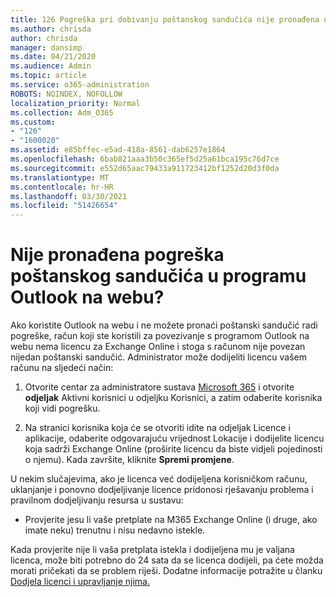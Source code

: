 ```yaml
---
title: 126 Pogreška pri dobivanju poštanskog sandučića nije pronađena u aplikaciji OWA?
ms.author: chrisda
author: chrisda
manager: dansimp
ms.date: 04/21/2020
ms.audience: Admin
ms.topic: article
ms.service: o365-administration
ROBOTS: NOINDEX, NOFOLLOW
localization_priority: Normal
ms.collection: Adm_O365
ms.custom:
- "126"
- "1600020"
ms.assetid: e85bffec-e5ad-418a-8561-dab6257e1864
ms.openlocfilehash: 6bab821aaa3b50c365ef5d25a61bca195c76d7ce
ms.sourcegitcommit: e552d65aac79433a911723412bf1252d20d3f0da
ms.translationtype: MT
ms.contentlocale: hr-HR
ms.lasthandoff: 03/30/2021
ms.locfileid: "51426654"
---
```

# <a name="getting-a-mailbox-not-found-error-in-outlook-on-the-web"></a>Nije pronađena pogreška poštanskog sandučića u programu Outlook na webu?

Ako koristite Outlook na webu i  ne možete pronaći poštanski sandučić radi pogreške, račun koji ste koristili za povezivanje s programom Outlook na webu nema licencu za Exchange Online i stoga s računom nije povezan nijedan poštanski sandučić. Administrator može dodijeliti licencu vašem računu na sljedeći način:

1. Otvorite centar za administratore sustava [Microsoft 365](https://portal.office.com/adminportal/home#/homepage) i otvorite **odjeljak** Aktivni korisnici u odjeljku Korisnici, a zatim odaberite korisnika koji vidi pogrešku. 

2. Na stranici korisnika koja će  se otvoriti idite na  odjeljak Licence i aplikacije, odaberite odgovarajuću vrijednost Lokacije i dodijelite licencu koja sadrži Exchange Online (proširite licencu da biste vidjeli pojedinosti o njemu). Kada završite, kliknite **Spremi promjene**.

U nekim slučajevima, ako je licenca već dodijeljena korisničkom računu, uklanjanje i ponovno dodjeljivanje licence pridonosi rješavanju problema i pravilnom dodjeljivanju resursa u sustavu: 

- Provjerite jesu li vaše pretplate na M365 Exchange Online (i druge, ako imate neku) trenutnu i nisu nedavno istekle.

Kada provjerite nije li vaša pretplata istekla i dodijeljena mu je valjana licenca, može biti potrebno do 24 sata da se licenca dodijeli, pa ćete možda morati pričekati da se problem riješi. Dodatne informacije potražite u članku [Dodjela licenci i upravljanje njima.](https://docs.microsoft.com/deployoffice/overview-licensing-activation-microsoft-365-apps#assign-and-manage-licenses)